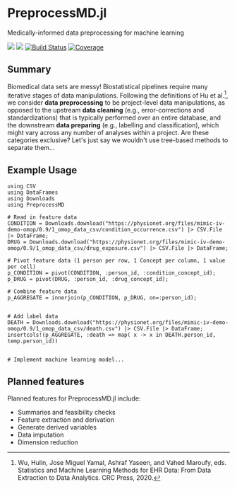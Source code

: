 # PreprocessMD.jl

Medically-informed data preprocessing for machine learning


[![](https://img.shields.io/badge/docs-stable-blue.svg)](https://docs.bcbi.brown.edu/PreprocessMD.jl/stable/)
[![](https://img.shields.io/badge/docs-development-blue.svg)](https://docs.bcbi.brown.edu/PreprocessMD.jl/dev/)
[![Build Status](https://github.com/AshlinHarris/PreprocessMD.jl/actions/workflows/ci.yml/badge.svg)](https://github.com/bcbi/PreprocessMD.jl/actions/workflows/ci.yml)
[![Coverage](https://codecov.io/gh/AshlinHarris/PreprocessMD.jl/branch/main/graph/badge.svg)](https://codecov.io/gh/bcbi/PreprocessMD.jl)

## Summary

Biomedical data sets are messy! 
Biostatistical pipelines require many iterative stages of data manipulations.
Following the definitions of Hu et al.[^cite], we consider **data preprocessing** to be project-level data manipulations,
as opposed to the upstream **data cleaning** (e.g., error-corrections and standardizations) that is typically performed over an entire database,
and the downstream **data preparing** (e.g., labelling and classification), which might vary across any number of analyses within a project.
Are these categories exclusive?
Let's just say we wouldn't use tree-based methods to separate them...

[^cite]: Wu, Hulin, Jose Miguel Yamal, Ashraf Yaseen, and Vahed Maroufy, eds. Statistics and Machine Learning Methods for EHR Data: From Data Extraction to Data Analytics. CRC Press, 2020.

## Example Usage

```
using CSV
using DataFrames
using Downloads
using PreprocessMD

# Read in feature data
CONDITION = Downloads.download("https://physionet.org/files/mimic-iv-demo-omop/0.9/1_omop_data_csv/condition_occurrence.csv") |> CSV.File |> DataFrame;
DRUG = Downloads.download("https://physionet.org/files/mimic-iv-demo-omop/0.9/1_omop_data_csv/drug_exposure.csv") |> CSV.File |> DataFrame;

# Pivot feature data (1 person per row, 1 Concept per column, 1 value per cell)
p_CONDITION = pivot(CONDITION, :person_id, :condition_concept_id);
p_DRUG = pivot(DRUG, :person_id, :drug_concept_id);

# Combine feature data 
p_AGGREGATE = innerjoin(p_CONDITION, p_DRUG, on=:person_id);


# Add label data
DEATH = Downloads.download("https://physionet.org/files/mimic-iv-demo-omop/0.9/1_omop_data_csv/death.csv") |> CSV.File |> DataFrame;
insertcols!(p_AGGREGATE, :death => map( x -> x in DEATH.person_id, temp.person_id))


# Implement machine learning model...
```

## Planned features

Planned features for PreprocessMD.jl include:
* Summaries and feasibility checks
* Feature extraction and derivation
* Generate derived variables
* Data imputation
* Dimension reduction

<!--
Draft text

, and sources of bias can't always be known without clinical experience.

using medical codes to cluster the data so we get smaller, more efficient DataFrames with less class imbalance.

-->
